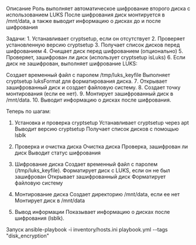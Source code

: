 Описание
Роль выполняет автоматическое шифрование второго диска с использованием LUKS 
После шифрования диск монтируется в /mnt/data, а также выводит информацию о дисках до и после шифрования

Задачи:
1️. Устанавливает cryptsetup, если он отсутствует
2️. Проверяет установленную версию cryptsetup
3️. Получает список дисков перед шифрованием
4️. Очищает диск перед шифрованием (опционально)
5️. Проверяет, зашифрован ли диск (использует cryptsetup isLuks)
6️. Если диск не зашифрован, выполняет шифрование LUKS:

Создает временный файл с паролем /tmp/luks_keyfile
Выполняет cryptsetup luksFormat для форматирования диска.
7️. Открывает зашифрованный диск и создает файловую систему.
8️. Создает точку монтирования (если ее нет).
9️. Монтирует зашифрованный диск в /mnt/data.
10. Выводит информацию о дисках после шифрования.



Теперь по шагам:

1. Установка и проверка cryptsetup
Устанавливает cryptsetup через apt
Выводит версию cryptsetup
Получает список дисков с помощью lsblk


2. Проверка и очистка диска
Очистка диска
Проверка, зашифрован ли диск 
Выводит статус шифрования 


3. Шифрование диска
Создает временный файл с паролем (/tmp/luks_keyfile).
Форматирует диск с LUKS, если он не был зашифрован 
Открывает зашифрованный диск 
Форматирует файловую систему 


4. Монтирование диска
Создает директорию /mnt/data, если ее нет
Монтирует диск в /mnt/data


5. Вывод информации
Показывает информацию о дисках после шифрования (lsblk).



Запуск
ansible-playbook -i inventory/hosts.ini playbook.yml --tags "disk_encryption"


